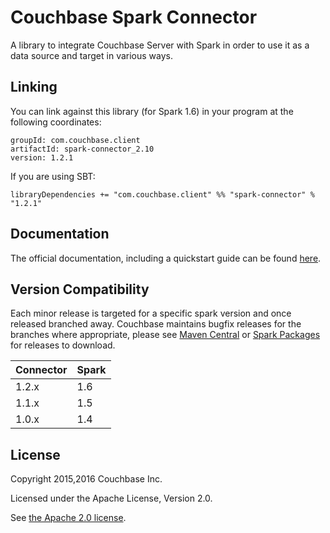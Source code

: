# Couchbase Spark Connector

A library to integrate Couchbase Server with Spark in order to use it as a data source and target in various ways.

## Linking
You can link against this library (for Spark 1.6) in your program at the following coordinates:

```
groupId: com.couchbase.client
artifactId: spark-connector_2.10
version: 1.2.1
```

If you are using SBT:

```
libraryDependencies += "com.couchbase.client" %% "spark-connector" % "1.2.1"
```

## Documentation
The official documentation, including a quickstart guide can be found [here](http://developer.couchbase.com/documentation/server/current/connectors/spark-1.2/spark-intro.html).

## Version Compatibility

Each minor release is targeted for a specific spark version and once released
branched away. Couchbase maintains bugfix releases for the branches where
appropriate, please see [Maven Central](http://search.maven.org/#search%7Cga%7C1%7Ccom.couchbase.client.spark) 
or [Spark Packages](http://spark-packages.org/package/couchbase/couchbase-spark-connector) for releases to download.

| Connector | Spark |
| --------- | ----- |
| 1.2.x     | 1.6   |
| 1.1.x     | 1.5   |
| 1.0.x     | 1.4   |


## License
Copyright 2015,2016 Couchbase Inc.

Licensed under the Apache License, Version 2.0.

See [the Apache 2.0 license](http://www.apache.org/licenses/LICENSE-2.0).
